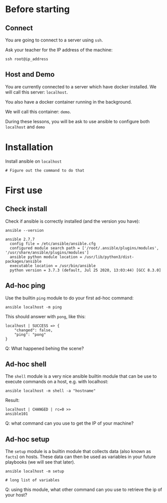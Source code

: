 
# Before starting
## Connect
You are going to connect to a server using `ssh`.

Ask your teacher for the IP address of the machine:

```
ssh root@ip_address
```

## Host and Demo
You are currently connected to a server which have docker installed.
We will call this server: `localhost`.

You also have a docker container running in the background.

We will call this container: `demo`.

During these lessons, you will be ask to use ansible to configure both `localhost` and `demo`

# Installation

Install ansible on `localhost`

```
# Figure out the command to do that
```

# First use

## Check install
Check if ansible is correctly installed (and the version you have):
```
ansible --version
```
```
ansible 2.7.7
  config file = /etc/ansible/ansible.cfg
  configured module search path = ['/root/.ansible/plugins/modules', '/usr/share/ansible/plugins/modules']
  ansible python module location = /usr/lib/python3/dist-packages/ansible
  executable location = /usr/bin/ansible
  python version = 3.7.3 (default, Jul 25 2020, 13:03:44) [GCC 8.3.0]

```

## Ad-hoc ping
Use the builtin `ping` module to do your first ad-hoc command:
```
ansible localhost -m ping
```
This should answer with `pong`, like this:
```
localhost | SUCCESS => {
    "changed": false,
    "ping": "pong"
}
```

Q: What happened behing the scene?

## Ad-hoc shell

The `shell` module is a very nice ansible builtin module that can be use to execute commands on a host, e.g. with localhost:
```
ansible localhost -m shell -a "hostname"
```
Result:
```
localhost | CHANGED | rc=0 >>
ansible101

```
Q: what command can you use to get the IP of your machine?

## Ad-hoc setup
The `setup` module is a builtin module that collects data (also known as `facts`) on hosts.
These data can then be used as variables in your future playbooks (we will see that later).

```
ansible localhost -m setup
```
```
# long list of variables
```

Q: using this module, what other command can you use to retrieve the ip of your host?

